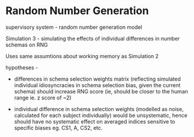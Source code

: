 Random Number Generation
===

supervisory system - random number generation model

Simulation 3 - simulating the effects of individual differences in
number schemas on RNG 

Uses same assumtions about working memory as Simulation 2 

hypotheses - 

- differences in schema selection weights matrix
(reflecting simulated individual idiosyncracies in schema selection
bias, given the current schema) should increase RNG score (ie, should
be closer to the human range ie. z score of ~2)

- individual difference in schema selection weights (modelled as noise,
calculated for each subject individually) would be unsystematic, hence
should have no systematic effect on averaged indices sensitive to specific
biases eg. CS1, A, CS2, etc. 